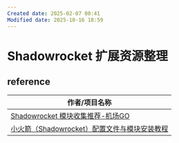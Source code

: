 ```yaml
---
Created date: 2025-02-07 00:41
Modified date: 2025-10-16 18:59
---
```

# Shadowrocket 扩展资源整理

## reference

| 作者/项目名称                                                                                                               |
| --------------------------------------------------------------------------------------------------------------------- |
| [Shadowrocket 模块收集推荐-机场GO](https://jichanggo.com/shadowrocket%E6%A8%A1%E5%9D%97%E6%94%B6%E9%9B%86%E6%8E%A8%E8%8D%90/) |
| [小火箭（Shadowrocket）配置文件与模块安装教程](https://whatshub.top/shadowrocket)                                                    |
